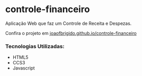 # controle-financeiro
Aplicação Web que faz um Controle de Receita e Despezas.

Confira o projeto em [joaofbrigido.github.io/controle-financeiro](https://joaofbrigido.github.io/controle-financeiro/)

### Tecnologias Utilizadas:
- HTML5
- CCS3
- Javascript
